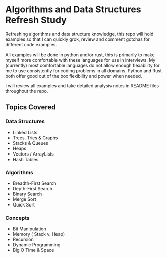 # Algorithms and Data Structures Refresh Study

Refreshing algorithms and data structure knowledge, this repo will hold examples so that I can quickly grok, review and comment gotchas for different code examples.

All examples will be done in python and/or rust, this is primarily to make myself more comfortable with these languages for use in interviews. My (currently) most comfortable languages do not allow enough flexability for me to use consistently for coding problems in all domains. Python and Rust both offer good out of the box flexibility and power when needed.

I will review all examples and take detailed analysis notes in README files throughout the repo.

## Topics Covered

### Data Structures
* Linked Lists
* Trees, Tries & Graphs
* Stacks & Queues
* Heaps
* Vectors / ArrayLists
* Hash Tables

### Algorithms
* Breadth-First Search
* Depth-First Search
* Binary Search
* Merge Sort
* Quick Sort

### Concepts
* Bit Manipulation
* Memory ( Stack v. Heap)
* Recursion
* Dynamic Programming
* Big O Time & Space

